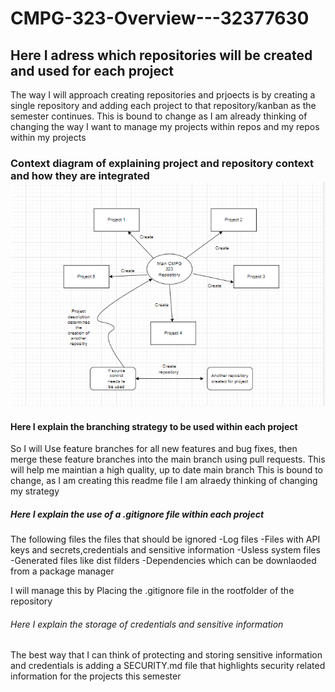 # CMPG-323-Overview---32377630

<h2> Here I adress which repositories will be created and used for each project</h2>
<body> The way I will approach creating repositories and prjoects is by creating a single 
  repository and adding each project to that repository/kanban as the semester continues.
  This is bound to change as I am already thinking of changing the way I want to manage my projects within repos and my repos within my projects</body>
<h3> Context diagram of explaining project and repository context and how they are integrated 
<img src="Context_diagram.png"/>
</h3>
<h4>Here I explain the branching strategy to be used within each project </h4>
<body>So I will Use feature branches for all new features and bug fixes, then merge these feature branches into the main branch using pull requests.
This will help me maintian a high quality, up to date main branch
This is bound to change, as I am creating this readme file I am alraedy thinking of changing my strategy</body>
<h5>Here I explain the use of a .gitignore file within each project </h5>
<body> The following files the files that should be ignored 
-Log files
-Files with API keys and secrets,credentials and sensitive information
-Usless system files
-Generated files like dist filders
-Dependencies which can be downlaoded from a package manager

 I will manage this by Placing the .gitignore file in the rootfolder of the repository</body>

<h6>Here I explain the storage of credentials and sensitive information </h6>
<body>The best way that I can think of protecting and storing sensitive information and credentials is adding a SECURITY.md file that highlights security related information for the projects this semester </body>
